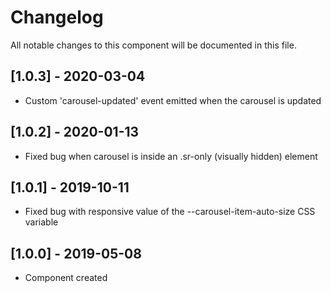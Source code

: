 # Changelog
All notable changes to this component will be documented in this file.

## [1.0.3] - 2020-03-04
- Custom 'carousel-updated' event emitted when the carousel is updated

## [1.0.2] - 2020-01-13
- Fixed bug when carousel is inside an .sr-only (visually hidden) element

## [1.0.1] - 2019-10-11
- Fixed bug with responsive value of the --carousel-item-auto-size CSS variable

## [1.0.0] - 2019-05-08
- Component created
